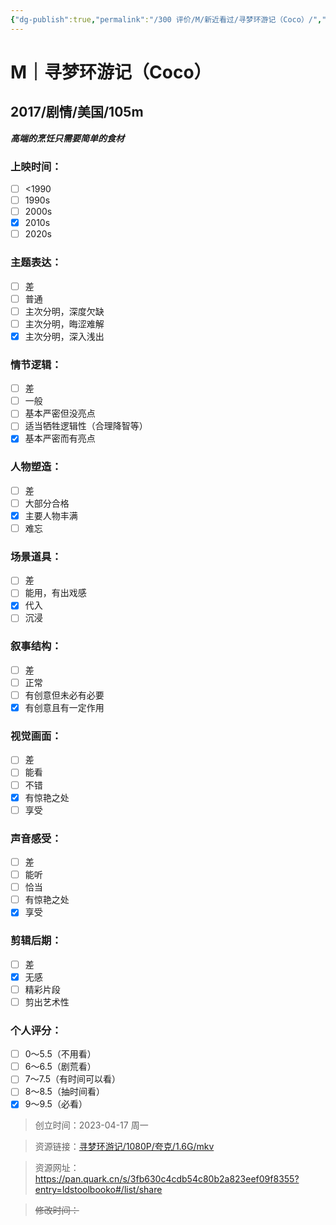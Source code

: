 ```yaml
---
{"dg-publish":true,"permalink":"/300 评价/M/新近看过/寻梦环游记（Coco）/","title":"寻梦环游记（Coco）","tags":["M","剧情","动画"],"created":"2023-04-17T21:05:14.000+08:00","updated":"2024-01-12T12:02:27.485+08:00"}
---
```



# M｜寻梦环游记（Coco）
## 2017/剧情/美国/105m
***高端的烹饪只需要简单的食材***
### 上映时间：
- [ ] <1990
- [ ] 1990s
- [ ] 2000s
- [x] 2010s
- [ ] 2020s
### 主题表达：
- [ ] 差
- [ ] 普通
- [ ] 主次分明，深度欠缺
- [ ] 主次分明，晦涩难解
- [x] 主次分明，深入浅出
### 情节逻辑：
- [ ] 差
- [ ] 一般
- [ ] 基本严密但没亮点
- [ ] 适当牺牲逻辑性（合理降智等）
- [x] 基本严密而有亮点
### 人物塑造：
- [ ] 差
- [ ] 大部分合格
- [x] 主要人物丰满
- [ ] 难忘
### 场景道具：
- [ ] 差
- [ ] 能用，有出戏感
- [x] 代入
- [ ] 沉浸
### 叙事结构：
- [ ] 差
- [ ] 正常
- [ ] 有创意但未必有必要
- [x] 有创意且有一定作用
### 视觉画面：
- [ ] 差
- [ ] 能看
- [ ] 不错
- [x] 有惊艳之处
- [ ] 享受
### 声音感受：
- [ ] 差
- [ ] 能听
- [ ] 恰当
- [ ] 有惊艳之处
- [x] 享受
### 剪辑后期：
- [ ] 差
- [x] 无感
- [ ] 精彩片段
- [ ] 剪出艺术性
### 个人评分：
- [ ] 0～5.5（不用看）
- [ ] 6～6.5（剧荒看）
- [ ] 7～7.5（有时间可以看）
- [ ] 8～8.5（抽时间看）
- [x] 9～9.5（必看）

>创立时间：2023-04-17 周一

>资源链接：[寻梦环游记/1080P/夸克/1.6G/mkv](https://pan.quark.cn/s/3fb630c4cdb54c80b2a823eef09f8355?entry=ldstoolbooko#/list/share)

>资源网址：
>https://pan.quark.cn/s/3fb630c4cdb54c80b2a823eef09f8355?entry=ldstoolbooko#/list/share

>~~修改时间：~~



